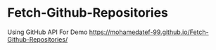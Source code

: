 # Fetch-Github-Repositories
Using GitHub API
For Demo https://mohamedatef-99.github.io/Fetch-Github-Repositories/
